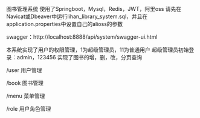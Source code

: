 图书管理系统
使用了Springboot，Mysql，Redis，JWT，阿里oss
请先在Navicat或Dbeaver中运行lihan_library_system.sql，并且在application.properties中设置自己的alioss的参数

swagger：http://localhost:8888/api/system/swagger-ui.html

本系统实现了用户的权限管理，1为超级管理员，11为普通用户
超级管理员初始登录：admin，123456
实现了图书的增，删，改，分页查询

/user
用户管理

/book
图书管理

/menu
菜单管理

/role
用户角色管理